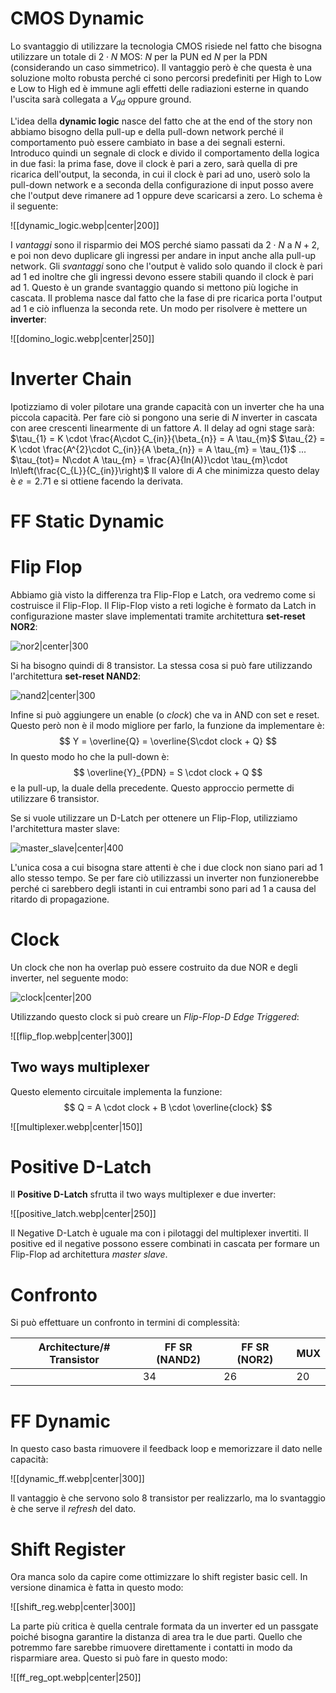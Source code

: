 
# CMOS Dynamic 

Lo svantaggio di utilizzare la tecnologia CMOS risiede nel fatto che bisogna utilizzare un totale di $2\cdot N$ MOS: $N$ per la PUN ed $N$ per la PDN (considerando un caso simmetrico). 
Il vantaggio però è che questa è una soluzione molto robusta perché ci sono percorsi predefiniti per High to Low e Low to High ed è immune agli effetti delle radiazioni esterne in quando l'uscita sarà collegata a $V_{dd}$ oppure ground.

L'idea della **dynamic logic** nasce del fatto che at the end of the story non abbiamo bisogno della pull-up e della pull-down network perché il comportamento può essere cambiato in base a dei segnali esterni.
Introduco quindi un segnale di clock e divido il comportamento della logica in due fasi: la prima fase, dove il clock è pari a zero, sarà quella di pre ricarica dell'output, la seconda, in cui il clock è pari ad uno, userò solo la pull-down network e a seconda della configurazione di input posso avere che l'output deve rimanere ad 1 oppure deve scaricarsi a zero. 
Lo schema è il seguente: 

![[dynamic_logic.webp|center|200]]

I *vantaggi* sono il risparmio dei MOS perché siamo passati da $2\cdot N$ a $N+2$, e poi non devo duplicare gli ingressi per andare in input anche alla pull-up network. 
Gli *svantaggi* sono che l'output è valido solo quando il clock è pari ad 1 ed inoltre che gli ingressi devono essere stabili quando il clock è pari ad 1. 
Questo è un grande svantaggio quando si mettono più logiche in cascata. Il problema nasce dal fatto che la fase di pre ricarica porta l'output ad 1 e ciò influenza la seconda rete. Un modo per risolvere è mettere un **inverter**: 

![[domino_logic.webp|center|250]]


# Inverter Chain

Ipotizziamo di voler pilotare una grande capacità con un inverter che ha una piccola capacità.
Per fare ciò si pongono una serie di $N$ inverter in cascata con aree crescenti linearmente di un fattore $A$. 
Il delay ad ogni stage sarà:
$\tau_{1} = K \cdot \frac{A\cdot C_{in}}{\beta_{n}} = A \tau_{m}$
$\tau_{2} = K \cdot \frac{A^{2}\cdot C_{in}}{A \beta_{n}} = A \tau_{m} = \tau_{1}$
...
$\tau_{tot}= N\cdot A \tau_{m} = \frac{A}{ln(A)}\cdot \tau_{m}\cdot ln\left(\frac{C_{L}}{C_{in}}\right)$
Il valore di $A$ che minimizza questo delay è $e = 2.71$ e si ottiene facendo la derivata.

# FF Static Dynamic

# Flip Flop

Abbiamo già visto la differenza tra Flip-Flop e Latch, ora vedremo come si costruisce il Flip-Flop. 
Il Flip-Flop visto a reti logiche è formato da Latch in configurazione master slave implementati tramite architettura **set-reset NOR2**:

![nor2|center|300](https://media.geeksforgeeks.org/wp-content/uploads/20230924154744/Difference-between-SR-Flip---flop-and-RS-Flip---flop-04.png)

Si ha bisogno quindi di 8 transistor. La stessa cosa si può fare utilizzando l'architettura **set-reset NAND2**:

![nand2|center|300](https://media.geeksforgeeks.org/wp-content/uploads/20230924154106/Difference-between-SR-Flip---flop-and-RS-Flip---flop-02.png)

Infine si può aggiungere un enable (o *clock*) che va in AND con set e reset. 
Questo però non è il modo migliore per farlo, la funzione da implementare è:
$$
Y = \overline{Q} = \overline{S\cdot clock + Q}
$$
In questo modo ho che la pull-down è:
$$
\overline{Y}_{PDN} = S \cdot clock + Q
$$
e la pull-up, la duale della precedente. Questo approccio permette di utilizzare 6 transistor. 

Se si vuole utilizzare un D-Latch per ottenere un Flip-Flop, utilizziamo l'architettura master slave:

![master_slave|center|400](https://www.build-electronic-circuits.com/wp-content/uploads/2022/11/Dflipflop-Master-Slave-edge-triggered-2-1024x320.png)

L'unica cosa a cui bisogna stare attenti è che i due clock non siano pari ad 1 allo stesso tempo. Se per fare ciò utilizzassi un inverter non funzionerebbe perché ci sarebbero degli istanti in cui entrambi sono pari ad 1 a causa del ritardo di propagazione.

# Clock 

Un clock che non ha overlap può essere costruito da due NOR e degli inverter, nel seguente modo:

![clock|center|200](https://www.researchgate.net/profile/Hannu-Tenhunen/publication/224651349/figure/fig1/AS:668910529544205@1536492106648/Example-of-a-commonly-used-two-phase-non-overlapping-clock-generator-for-SC-SD-ADCs-1.png)

Utilizzando questo clock si può creare un *Flip-Flop-D Edge Triggered*:

![[flip_flop.webp|center|300]]

## Two ways multiplexer

Questo elemento circuitale implementa la funzione: 
$$
Q = A \cdot clock + B \cdot \overline{clock}
$$

![[multiplexer.webp|center|150]]

# Positive D-Latch 

Il **Positive D-Latch** sfrutta il two ways multiplexer e due inverter:

![[positive_latch.webp|center|250]]

Il Negative D-Latch è uguale ma con i pilotaggi del multiplexer invertiti. 
Il positive ed il negative possono essere combinati in cascata per formare un Flip-Flop ad architettura *master slave*.

# Confronto

Si può effettuare un confronto in termini di complessità:

| Architecture/# Transistor | FF SR (NAND2) | FF SR (NOR2) | MUX |
| ---- | ---- | ---- | ---- |
|  | 34 | 26 | 20 |

# FF Dynamic 

In questo caso basta rimuovere il feedback loop e memorizzare il dato nelle capacità:

![[dynamic_ff.webp|center|300]]

Il vantaggio è che servono solo 8 transistor per realizzarlo, ma lo svantaggio è che serve il *refresh* del dato. 

# Shift Register

Ora manca solo da capire come ottimizzare lo shift register basic cell. 
In versione dinamica è fatta in questo modo:

![[shift_reg.webp|center|300]]

La parte più critica è quella centrale formata da un inverter ed un passgate poiché bisogna garantire la distanza di area tra le due parti. Quello che potremmo fare sarebbe rimuovere direttamente i contatti in modo da risparmiare area. 
Questo si può fare in questo modo: 

![[ff_reg_opt.webp|center|250]]



